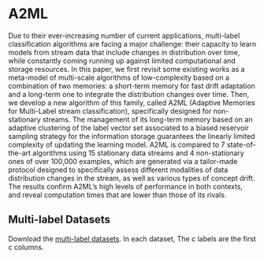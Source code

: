 # A2ML


Due to their ever-increasing number of current applications, multi-label classification algorithms are facing a major challenge: their capacity to learn models from stream data that include changes in distribution over time, while constantly coming running up against limited computational and storage resources. In this paper, we first revisit some existing works as a meta-model of multi-scale algorithms of low-complexity based on a combination of two memories: a short-term memory for fast drift adaptation and a long-term one to integrate the distribution changes over time. Then, we develop a new algorithm of this family, called A2ML (Adaptive Memories for Multi-Label stream classification), specifically designed for non-stationary streams. The management of its long-term memory based on an adaptive clustering of the label vector set associated to a biased reservoir sampling strategy for the information storage guarantees the linearly limited complexity of updating the learning model. A2ML is compared to 7 state-of-the-art algorithms using 15 stationary data streams and 4 non-stationary ones of over 100,000 examples, which are generated via a tailor-made protocol designed to specifically assess different modalities of data distribution changes in the stream, as well as various types of concept drift. The results confirm A2ML’s high levels of performance in both contexts, and reveal computation times that are lower than those of its rivals.

## Multi-label Datasets
Download the [multi-label datasets](https://drive.google.com/drive/folders/1SYpzxrPMnIVjiP3xZqYMYyuuxZqR5HKl?usp=sharing). In each dataset, The c labels are the first c columns.
